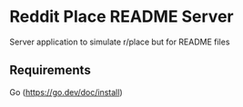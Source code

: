 # Reddit Place README Server

Server application to simulate r/place but for README files

## Requirements
Go (https://go.dev/doc/install)
